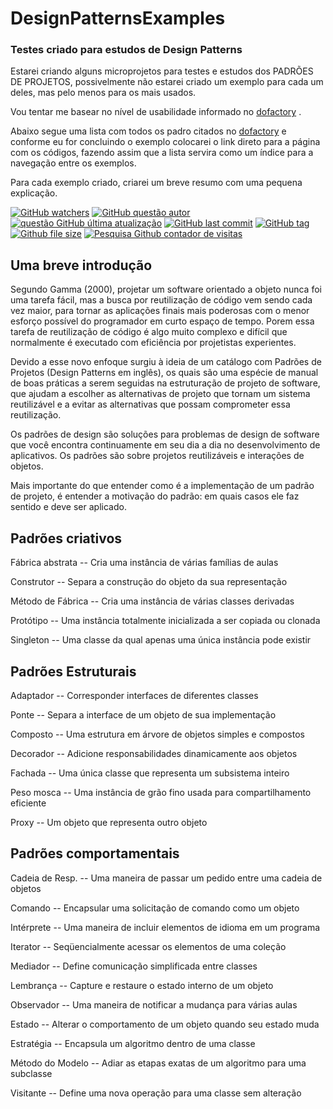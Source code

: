 # DesignPatternsExamples
### Testes criado para estudos de Design Patterns

 Estarei criando alguns microprojetos para testes e estudos dos PADRÕES DE PROJETOS, possivelmente não estarei criado um exemplo para cada um deles, mas pelo menos para os mais usados.
 
 Vou tentar me basear no nível de usabilidade informado no [dofactory](http://www.dofactory.com/net/design-patterns) .
 
 Abaixo segue uma lista com todos os padro citados no [dofactory](http://www.dofactory.com/net/design-patterns) e conforme eu for concluindo o exemplo colocarei o link direto para a página com os códigos, fazendo assim que a lista servira como um índice para a navegação entre os exemplos.
 
 Para cada exemplo criado, criarei um breve resumo com uma pequena explicação.
 

[![GitHub watchers](https://img.shields.io/github/watchers/badges/shields.svg?style=social&label=Watch)]()
[![GitHub questão autor](https://img.shields.io/github/issues/detail/u/badges/shields/979.svg)]()
[![questão GitHub última atualização](https://img.shields.io/github/issues/detail/last-update/badges/shields/979.svg)]()
[![GitHub last commit](https://img.shields.io/github/last-commit/google/skia.svg)]()
[![GitHub tag](https://img.shields.io/github/tag/expressjs/express.svg)]()
[![Github file size](https://img.shields.io/github/size/webcaetano/craft/build/phaser-craft.min.js.svg)]()
[![Pesquisa Github contador de visitas](https://img.shields.io/github/search/torvalds/linux/goto.svg)]()


 ## Uma breve introdução
Segundo Gamma (2000), projetar um software orientado a objeto nunca foi uma tarefa fácil, mas a busca por reutilização de código vem sendo cada vez maior, para tornar as aplicações finais mais poderosas com o menor esforço possível do programador em curto espaço de tempo. Porem essa tarefa de reutilização de código é algo muito complexo e difícil que normalmente é executado com eficiência por projetistas experientes.  
  
Devido a esse novo enfoque surgiu à ideia de um catálogo com Padrões de Projetos (Design Patterns em inglês), os quais são uma espécie de manual de boas práticas a serem seguidas na estruturação de projeto de software, que ajudam a escolher as alternativas de projeto que tornam um sistema reutilizável e a evitar as alternativas que possam comprometer essa reutilização. 
  
Os padrões de design são soluções para problemas de design de software que você encontra continuamente em seu dia a dia no desenvolvimento de aplicativos. Os padrões são sobre projetos reutilizáveis e interações de objetos.
  
Mais importante do que entender como é a implementação de um padrão de projeto, é entender a motivação do padrão: em quais casos ele faz sentido e deve ser aplicado.


## Padrões criativos

  Fábrica abstrata -- Cria uma instância de várias famílias de aulas
  
  Construtor -- Separa a construção do objeto da sua representação
 
  Método de Fábrica -- Cria uma instância de várias classes derivadas
  
  Protótipo --	Uma instância totalmente inicializada a ser copiada ou clonada
  
  Singleton --	Uma classe da qual apenas uma única instância pode existir  
  

## Padrões Estruturais

  Adaptador --	Corresponder interfaces de diferentes classes
  
  Ponte --	Separa a interface de um objeto de sua implementação
  
  Composto --	Uma estrutura em árvore de objetos simples e compostos
  
  Decorador --	Adicione responsabilidades dinamicamente aos objetos
  
  Fachada -- Uma única classe que representa um subsistema inteiro
  
  Peso mosca --	Uma instância de grão fino usada para compartilhamento eficiente
  
  Proxy --	Um objeto que representa outro objeto
  

## Padrões comportamentais

  Cadeia de Resp. -- Uma maneira de passar um pedido entre uma cadeia de objetos
  
  Comando -- Encapsular uma solicitação de comando como um objeto
  
  Intérprete -- Uma maneira de incluir elementos de idioma em um programa
  
  Iterator -- Seqüencialmente acessar os elementos de uma coleção
  
  Mediador -- Define comunicação simplificada entre classes
  
  Lembrança --	Capture e restaure o estado interno de um objeto
  
  Observador --	Uma maneira de notificar a mudança para várias aulas
  
  Estado --	Alterar o comportamento de um objeto quando seu estado muda
  
  Estratégia --	Encapsula um algoritmo dentro de uma classe
  
  Método do Modelo --	Adiar as etapas exatas de um algoritmo para uma subclasse
  
  Visitante --	Define uma nova operação para uma classe sem alteração
